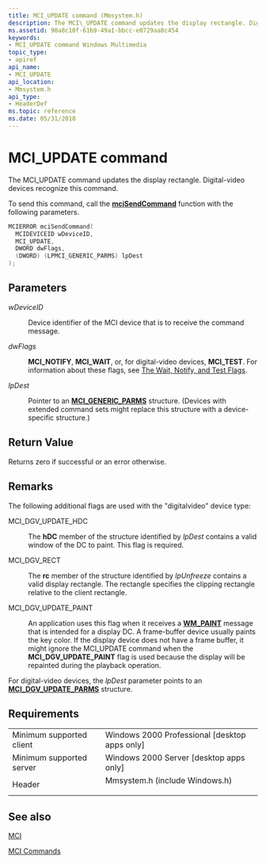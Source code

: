 ```yaml
---
title: MCI_UPDATE command (Mmsystem.h)
description: The MCI\_UPDATE command updates the display rectangle. Digital-video devices recognize this command.
ms.assetid: 90a8c10f-61b9-49a1-bbcc-e0729aa8c454
keywords:
- MCI_UPDATE command Windows Multimedia
topic_type:
- apiref
api_name:
- MCI_UPDATE
api_location:
- Mmsystem.h
api_type:
- HeaderDef
ms.topic: reference
ms.date: 05/31/2018
---
```


# MCI\_UPDATE command

The MCI\_UPDATE command updates the display rectangle. Digital-video devices recognize this command.

To send this command, call the [**mciSendCommand**](/previous-versions//dd757160(v=vs.85)) function with the following parameters.


```C++
MCIERROR mciSendCommand(
  MCIDEVICEID wDeviceID, 
  MCI_UPDATE, 
  DWORD dwFlags, 
  (DWORD) (LPMCI_GENERIC_PARMS) lpDest
);
```



## Parameters

<dl> <dt>

<span id="wDeviceID"></span><span id="wdeviceid"></span><span id="WDEVICEID"></span>*wDeviceID*
</dt> <dd>

Device identifier of the MCI device that is to receive the command message.

</dd> <dt>

<span id="dwFlags"></span><span id="dwflags"></span><span id="DWFLAGS"></span>*dwFlags*
</dt> <dd>

**MCI\_NOTIFY**, **MCI\_WAIT**, or, for digital-video devices, **MCI\_TEST**. For information about these flags, see [The Wait, Notify, and Test Flags](the-wait-notify-and-test-flags.md).

</dd> <dt>

<span id="lpDest"></span><span id="lpdest"></span><span id="LPDEST"></span>*lpDest*
</dt> <dd>

Pointer to an [**MCI\_GENERIC\_PARMS**](mci-generic-parms.md) structure. (Devices with extended command sets might replace this structure with a device-specific structure.)

</dd> </dl>

## Return Value

Returns zero if successful or an error otherwise.

## Remarks

The following additional flags are used with the "digitalvideo" device type:

<dl> <dt>

<span id="MCI_DGV_UPDATE_HDC"></span><span id="mci_dgv_update_hdc"></span>MCI\_DGV\_UPDATE\_HDC
</dt> <dd>

The **hDC** member of the structure identified by *lpDest* contains a valid window of the DC to paint. This flag is required.

</dd> <dt>

<span id="MCI_DGV_RECT"></span><span id="mci_dgv_rect"></span>MCI\_DGV\_RECT
</dt> <dd>

The **rc** member of the structure identified by *lpUnfreeze* contains a valid display rectangle. The rectangle specifies the clipping rectangle relative to the client rectangle.

</dd> <dt>

<span id="MCI_DGV_UPDATE_PAINT"></span><span id="mci_dgv_update_paint"></span>MCI\_DGV\_UPDATE\_PAINT
</dt> <dd>

An application uses this flag when it receives a [**WM\_PAINT**](/windows/desktop/gdi/wm-paint) message that is intended for a display DC. A frame-buffer device usually paints the key color. If the display device does not have a frame buffer, it might ignore the MCI\_UPDATE command when the **MCI\_DGV\_UPDATE\_PAINT** flag is used because the display will be repainted during the playback operation.

</dd> </dl>

For digital-video devices, the *lpDest* parameter points to an [**MCI\_DGV\_UPDATE\_PARMS**](/windows/desktop/api/Digitalv/ns-digitalv-mci_dgv_update_parms) structure.

## Requirements



|                                     |                                                                                                           |
|-------------------------------------|-----------------------------------------------------------------------------------------------------------|
| Minimum supported client<br/> | Windows 2000 Professional \[desktop apps only\]<br/>                                                |
| Minimum supported server<br/> | Windows 2000 Server \[desktop apps only\]<br/>                                                      |
| Header<br/>                   | <dl> <dt>Mmsystem.h (include Windows.h)</dt> </dl> |



## See also

<dl> <dt>

[MCI](mci.md)
</dt> <dt>

[MCI Commands](mci-commands.md)
</dt> </dl>

 

